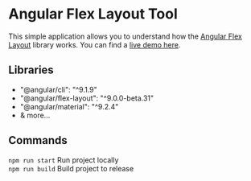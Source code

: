 # Angular Flex Layout Tool

This simple application allows you to understand how the [Angular Flex Layout](https://github.com/angular/flex-layout) library works. You can find a [live demo here](https://andreacapigiri.com/angular-flex-layout).  

## Libraries

- "@angular/cli": "^9.1.9"
- "@angular/flex-layout": "^9.0.0-beta.31"
- "@angular/material": "^9.2.4"
- & more...

## Commands

`npm run start`  Run project locally  
`npm run build`  Build project to release  

